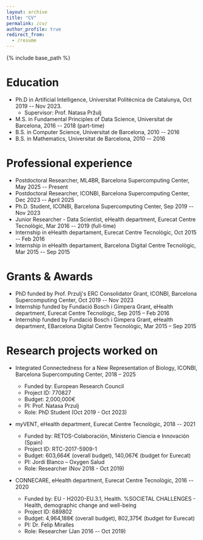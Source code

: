 ```yaml
---
layout: archive
title: "CV"
permalink: /cv/
author_profile: true
redirect_from:
  - /resume
---
```


{% include base_path %}

Education
======

* Ph.D in Artificial Intelligence, Universitat Politècnica de Catalunya, Oct 2019 -- Nov 2023. 
  * Supervisor: Prof. Natasa Pržulj
* M.S. in Fundamental Principles of Data Science, Universitat de Barcelona, 2016 -- 2018 (part-time) 
* B.S. in Computer Science, Universitat de Barcelona, 2010 -- 2016 
* B.S. in Mathematics, Universitat de Barcelona, 2010 -- 2016 



Professional experience
======

* Postdoctoral Researcher, ML4BR, Barcelona Supercomputing Center, May 2025 -- Present
* Postdoctoral Researcher, ICONBI, Barcelona Supercomputing Center, Dec 2023 -- April 2025
* Ph.D. Student, ICONBI, Barcelona Supercomputing Center, Sep 2019 -- Nov 2023
* Junior Researcher - Data Scientist, eHealth department, Eurecat Centre Tecnològic, Mar 2016 -- 2019 (full-time)
* Internship in eHealth departament, Eurecat Centre Tecnològic, Oct 2015 -- Feb 2016
* Internship in eHealth departament, Barcelona Digital Centre Tecnològic, Mar 2015 -- Sep 2015

Grants & Awards
======

* PhD funded by Prof. Przulj's ERC Consolidator Grant, ICONBI, Barcelona Supercomputing Center, Oct 2019 -- Nov 2023
* Internship funded by Fundació Bosch i Gimpera Grant, eHealth department, Eurecat Centre Tecnològic, Sep 2015 – Feb 2016
* Internship funded by Fundació Bosch i Gimpera Grant, eHealth department, EBarcelona Digital Centre Tecnològic, Mar 2015 – Sep 2015

Research projects worked on
======

* Integrated Connectedness for a New Representation of Biology, ICONBI, Barcelona Supercomputing Center, 2018 – 2025
  * Funded by: European Research Council
  * Project ID: 770827
  * Budget: 2,000,000€
  * PI: Prof. Natasa Przulj
  * Role: PhD Student (Oct 2019 - Oct 2023)

* myVENT, eHealth department, Eurecat Centre Tecnològic, 2018 -- 2021
  * Funded by: RETOS-Colaboración, Ministerio Ciencia e Innovación (Spain)
  * Project ID: RTC-2017-5909-1
  * Budget: 603,664€ (overall budget), 140,067€ (budget for Eurecat)
  * PI: Jordi Blanco – Oxygen Salud
  * Role: Researcher (Nov 2018 - Oct 2019)

* CONNECARE, eHealth department, Eurecat Centre Tecnològic, 2016 -- 2020
  * Funded by: EU - H2020-EU.3.1, Health. %SOCIETAL CHALLENGES - Health, demographic change and well-being
  * Project ID: 689802 
  * Budget: 4,964,188€ (overall budget), 802,375€ (budget for Eurecat)
  * PI: Dr. Felip Miralles
  * Role: Researcher (Jan 2016 -- Oct 2019)




